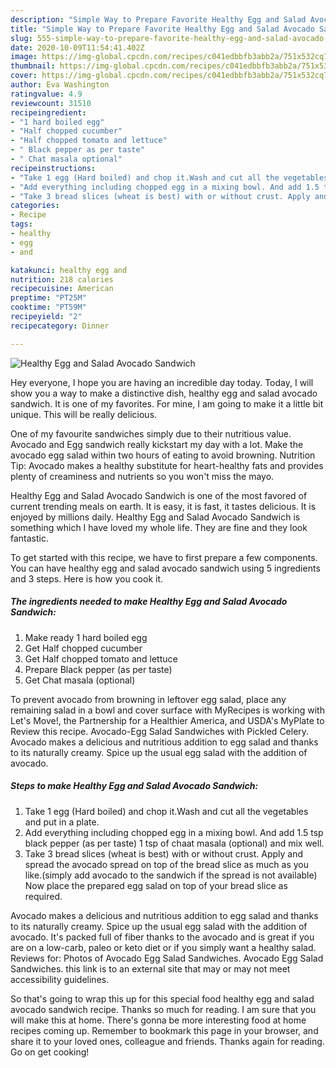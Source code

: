 ```yaml
---
description: "Simple Way to Prepare Favorite Healthy Egg and Salad Avocado Sandwich"
title: "Simple Way to Prepare Favorite Healthy Egg and Salad Avocado Sandwich"
slug: 555-simple-way-to-prepare-favorite-healthy-egg-and-salad-avocado-sandwich
date: 2020-10-09T11:54:41.402Z
image: https://img-global.cpcdn.com/recipes/c041edbbfb3abb2a/751x532cq70/healthy-egg-and-salad-avocado-sandwich-recipe-main-photo.jpg
thumbnail: https://img-global.cpcdn.com/recipes/c041edbbfb3abb2a/751x532cq70/healthy-egg-and-salad-avocado-sandwich-recipe-main-photo.jpg
cover: https://img-global.cpcdn.com/recipes/c041edbbfb3abb2a/751x532cq70/healthy-egg-and-salad-avocado-sandwich-recipe-main-photo.jpg
author: Eva Washington
ratingvalue: 4.9
reviewcount: 31510
recipeingredient:
- "1 hard boiled egg"
- "Half chopped cucumber"
- "Half chopped tomato and lettuce"
- " Black pepper as per taste"
- " Chat masala optional"
recipeinstructions:
- "Take 1 egg (Hard boiled) and chop it.Wash and cut all the vegetables and put in a plate."
- "Add everything including chopped egg in a mixing bowl. And add 1.5 tsp black pepper (as per taste) 1 tsp of chaat masala (optional) and mix well."
- "Take 3 bread slices (wheat is best) with or without crust. Apply and spread the avocado spread on top of the bread slice as much as you like.(simply add avocado to the sandwich if the spread is not available) Now place the prepared egg salad on top of your bread slice as required."
categories:
- Recipe
tags:
- healthy
- egg
- and

katakunci: healthy egg and 
nutrition: 218 calories
recipecuisine: American
preptime: "PT25M"
cooktime: "PT59M"
recipeyield: "2"
recipecategory: Dinner

---
```



![Healthy Egg and Salad Avocado Sandwich](https://img-global.cpcdn.com/recipes/c041edbbfb3abb2a/751x532cq70/healthy-egg-and-salad-avocado-sandwich-recipe-main-photo.jpg)

Hey everyone, I hope you are having an incredible day today. Today, I will show you a way to make a distinctive dish, healthy egg and salad avocado sandwich. It is one of my favorites. For mine, I am going to make it a little bit unique. This will be really delicious.

One of my favourite sandwiches simply due to their nutritious value. Avocado and Egg sandwich really kickstart my day with a lot. Make the avocado egg salad within two hours of eating to avoid browning. Nutrition Tip: Avocado makes a healthy substitute for heart-healthy fats and provides plenty of creaminess and nutrients so you won&#39;t miss the mayo.

Healthy Egg and Salad Avocado Sandwich is one of the most favored of current trending meals on earth. It is easy, it is fast, it tastes delicious. It is enjoyed by millions daily. Healthy Egg and Salad Avocado Sandwich is something which I have loved my whole life. They are fine and they look fantastic.


To get started with this recipe, we have to first prepare a few components. You can have healthy egg and salad avocado sandwich using 5 ingredients and 3 steps. Here is how you cook it.

<!--inarticleads1-->

##### The ingredients needed to make Healthy Egg and Salad Avocado Sandwich:

1. Make ready 1 hard boiled egg
1. Get Half chopped cucumber
1. Get Half chopped tomato and lettuce
1. Prepare  Black pepper (as per taste)
1. Get  Chat masala (optional)


To prevent avocado from browning in leftover egg salad, place any remaining salad in a bowl and cover surface with MyRecipes is working with Let&#39;s Move!, the Partnership for a Healthier America, and USDA&#39;s MyPlate to Review this recipe. Avocado-Egg Salad Sandwiches with Pickled Celery. Avocado makes a delicious and nutritious addition to egg salad and thanks to its naturally creamy. Spice up the usual egg salad with the addition of avocado. 

<!--inarticleads2-->

##### Steps to make Healthy Egg and Salad Avocado Sandwich:

1. Take 1 egg (Hard boiled) and chop it.Wash and cut all the vegetables and put in a plate.
1. Add everything including chopped egg in a mixing bowl. And add 1.5 tsp black pepper (as per taste) 1 tsp of chaat masala (optional) and mix well.
1. Take 3 bread slices (wheat is best) with or without crust. Apply and spread the avocado spread on top of the bread slice as much as you like.(simply add avocado to the sandwich if the spread is not available) Now place the prepared egg salad on top of your bread slice as required.


Avocado makes a delicious and nutritious addition to egg salad and thanks to its naturally creamy. Spice up the usual egg salad with the addition of avocado. It&#39;s packed full of fiber thanks to the avocado and is great if you are on a low-carb, paleo or keto diet or if you simply want a healthy salad. Reviews for: Photos of Avocado Egg Salad Sandwiches. Avocado Egg Salad Sandwiches. this link is to an external site that may or may not meet accessibility guidelines. 

So that's going to wrap this up for this special food healthy egg and salad avocado sandwich recipe. Thanks so much for reading. I am sure that you will make this at home. There's gonna be more interesting food at home recipes coming up. Remember to bookmark this page in your browser, and share it to your loved ones, colleague and friends. Thanks again for reading. Go on get cooking!
